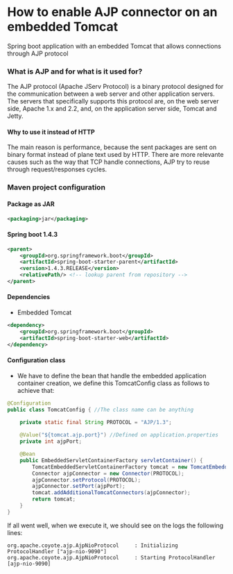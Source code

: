 # How to enable AJP connector on an embedded Tomcat
Spring boot application with an embedded Tomcat that allows connections through AJP protocol

### What is AJP and for what is it used for? ###

The AJP protocol (Apache JServ Protocol) is a binary protocol designed for the communication between a web server and
other application servers. The servers that specifically supports this protocol are, on the web server side, Apache 1.x
and 2.2, and, on the application server side, Tomcat and Jetty.

#### Why to use it instead of HTTP ####

The main reason is performance, because the sent packages are sent on binary format instead of plane text used by HTTP.
There are more relevante causes such as the way that TCP handle connections, AJP try to reuse through request/responses 
cycles.

### Maven project configuration ###

#### Package as JAR ####

```xml
<packaging>jar</packaging>
```

#### Spring boot 1.4.3 ####

```xml
<parent>
    <groupId>org.springframework.boot</groupId>
    <artifactId>spring-boot-starter-parent</artifactId>
    <version>1.4.3.RELEASE</version>
    <relativePath/> <!-- lookup parent from repository -->
</parent>
```

#### Dependencies ####

* Embedded Tomcat

```xml
<dependency>
    <groupId>org.springframework.boot</groupId>
    <artifactId>spring-boot-starter-web</artifactId>
</dependency>
```

#### Configuration class ####

* We have to define the bean that handle the embedded application container creation, we define this TomcatConfig class
as follows to achieve that:

```java
@Configuration
public class TomcatConfig { //The class name can be anything
    
    private static final String PROTOCOL = "AJP/1.3";

    @Value("${tomcat.ajp.port}") //Defined on application.properties
    private int ajpPort;

    @Bean
    public EmbeddedServletContainerFactory servletContainer() {
        TomcatEmbeddedServletContainerFactory tomcat = new TomcatEmbeddedServletContainerFactory();
        Connector ajpConnector = new Connector(PROTOCOL);
        ajpConnector.setProtocol(PROTOCOL);
        ajpConnector.setPort(ajpPort);
        tomcat.addAdditionalTomcatConnectors(ajpConnector);
        return tomcat;
    }
}
```

If all went well, when we execute it, we should see on the logs the following lines:
```
org.apache.coyote.ajp.AjpNioProtocol     : Initializing ProtocolHandler ["ajp-nio-9090"]
org.apache.coyote.ajp.AjpNioProtocol     : Starting ProtocolHandler [ajp-nio-9090]
```
